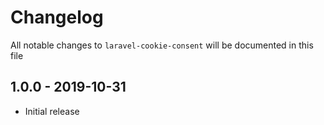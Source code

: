 # Changelog

All notable changes to `laravel-cookie-consent` will be documented in this file

## 1.0.0 - 2019-10-31

- Initial release
